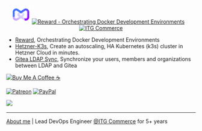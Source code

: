<p align="center">
  <a href="https://janosmiko.com"><img height="50px" alt="Janos Miko Personal Website" src="https://github.com/janosmiko/janosmiko.github.io/raw/main/static/apple-icon-180x180.png"></img></a>
  <a href="https://rewardenv.readthedocs.io/en/latest/"><img height="50px" alt="Reward - Orchestrating Docker Development Environments" src="https://rewardenv.readthedocs.io/en/latest/_static/reward-icon-128x128.png"></img></a>
  &nbsp;&nbsp;&nbsp;
  <a href="https://itgcommerce.com"><img height="50px" alt="ITG Commerce" src="https://itgcommerce.com/wp-content/uploads/2020/09/itg-logo.png"></img></a>
</p>

* [Reward](https://github.com/rewardenv/reward), Orchestrating Docker Development Environments
* [Hetzner-K3s](https://github.com/janosmiko/hetzner-k3s), Create an autoscaling, HA Kubernetes (k3s) cluster in Hetzner Cloud in minutes.
* [Gitea LDAP Sync](https://github.com/janosmiko/gitea-ldap-sync), Synchronize your users, members and organizations between LDAP and Gitea

<!-- **[Sponsor me](https://github.com/sponsors/janosmiko) if you like my work!**) -->

[![Buy Me A Coffee ☕](https://www.buymeacoffee.com/assets/img/custom_images/orange_img.png)](https://www.buymeacoffee.com/janosmiko)

[![Patreon](https://img.shields.io/badge/Donate-Patreon-red.svg)](https://www.patreon.com/janosmiko)
[![PayPal](https://img.shields.io/badge/Donate-PayPal-green.svg)](https://www.paypal.com/cgi-bin/webscr?cmd=_s-xclick&hosted_button_id=LUCSKSMFENMHN)

![](https://github-readme-stats.vercel.app/api?username=janosmiko&count_private=true&include_all_commits=true&show_icons=true&hide_title=true&theme=monokai)

---

[About me](https://janosmiko.com) | Lead DevOps Engineer [@ITG Commerce](https://itgcommerce.com) for 5+ years

